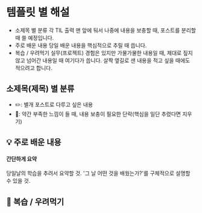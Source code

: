 # 템플릿 별 해설
- 소제목 별 분류
  각 TIL 출력 맨 앞에 둬서 나중에 내용을 보충할 때, 포스트를 분리할 때 쓸 예정입니다.
- 주로 배운 내용
  당일 배운 내용을 핵심적으로 추릴 때 씁니다.
- 복습 / 우려먹기
  실무(프로젝트) 경험은 있지만 가물가물한 내용일 때, 제대로 짚지 않고 넘어간 내용일 때 여기다가 씁니다. 살짝 옆길로 샌 내용을 적고 싶을 때에도 적으려고 합니다.

## **소제목(제목) 별 분류**
- ✏️: 별개 포스트로 다루고 싶은 내용
- 🚧: 약간 부족한 느낌이 들 때, 내용 보충이 필요한 단락(핵심을 일단 추렸다면 지우기)

## 💡 주로 배운 내용
#### 간단하게 요약
당일날의 학습을 추려서 요약할 것.
'그 날 어떤 것을 배웠는가?'를 구체적으로 설명할 수 있을 것.

## 🍵 복습 / 우려먹기
